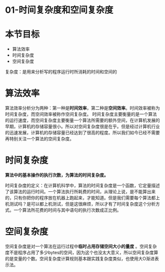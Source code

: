 # 01-时间复杂度和空间复杂度

# 本节目标

+ 算法效率
+ 时间复杂度
+ 空间复杂度

复杂度：是用来分析写的程序运行时所消耗的时间和空间的

# 算法效率

算法效率分析分为两种：第一种是**时间效率**，第二种是**空间效率**。时间效率被称为时间复杂度，而空间效率被称作空间复杂度。 时间复杂度主要衡量的是一个算法的运行速度，而空间复杂度主要衡量一个算法所需要的额外空间，在计算机发展的早期，计算机的存储容量很小。所以对空间复杂度很是在乎。但是经过计算机行业的迅速发展，计算机的存储容量已经达到了很高的程度。所以我们如今已经不需要再特别关注一个算法的空间复杂度。

# 时间复杂度

**算法中的基本操作的执行次数，为算法的时间复杂度。**


时间复杂度的定义：在计算机科学中，算法的时间复杂度是一个函数，它定量描述了该算法的运行时间。一个算法执行所耗费的时间，从理论上说，是不能算出来的，只有你把你的程序放在机器上跑起来，才能知道。但是我们需要每个算法都上机测试吗？是可以都上机测试，但是这很麻烦，所以才有了时间复杂度这个分析方式。一个算法所花费的时间与其中语句的执行次数成正比例。

# 空间复杂度

空间复杂度是对一个算法在运行过程中**临时占用存储空间大小的量度** 。空间复杂度不是程序占用了多少bytes的空间，因为这个也没太大意义，所以空间复杂度算的是变量的个数。空间复杂度计算规则基本跟实践复杂度类似，也使用大O渐进表示法。






























